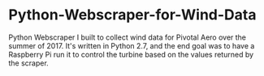 # Python-Webscraper-for-Wind-Data

Python Webscraper I built to collect wind data for Pivotal Aero over the summer of 2017. It's written in Python 2.7, and the end goal was to 
have a Raspberry Pi run it to control the turbine based on the values returned by the scraper.
